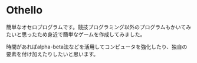 # Othello
簡単なオセロプログラムです。競技プログラミング以外のプログラムもかいてみたいと思ったため身近で簡単なゲームを作成してみました。

時間があればalpha-beta法などを活用してコンピュータを強化したり、独自の要素を付け加えたりしたいと思います。
